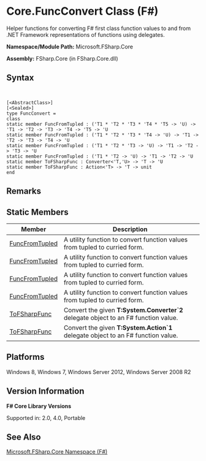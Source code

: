 # Core.FuncConvert Class (F#)

Helper functions for converting F# first class function values to and from .NET Framework representations of functions using delegates.

**Namespace/Module Path:** Microsoft.FSharp.Core

**Assembly:** FSharp.Core (in FSharp.Core.dll)


## Syntax


```


[<AbstractClass>]
[<Sealed>]
type FuncConvert =
class
static member FuncFromTupled : ('T1 * 'T2 * 'T3 * 'T4 * 'T5 -> 'U) -> 'T1 -> 'T2 -> 'T3 -> 'T4 -> 'T5 -> 'U
static member FuncFromTupled : ('T1 * 'T2 * 'T3 * 'T4 -> 'U) -> 'T1 -> 'T2 -> 'T3 -> 'T4 -> 'U
static member FuncFromTupled : ('T1 * 'T2 * 'T3 -> 'U) -> 'T1 -> 'T2 -> 'T3 -> 'U
static member FuncFromTupled : ('T1 * 'T2 -> 'U) -> 'T1 -> 'T2 -> 'U
static member ToFSharpFunc : Converter<'T,'U> -> 'T -> 'U
static member ToFSharpFunc : Action<'T> -> 'T -> unit
end

```



## Remarks

## Static Members


|Member|Description|
|------|-----------|
|[FuncFromTupled](http://msdn.microsoft.com/en-us/library/98f6866f-d4dc-44b9-94ea-23972a55f94e)|A utility function to convert function values from tupled to curried form.|
|[FuncFromTupled](http://msdn.microsoft.com/en-us/library/0b0bd5cb-0312-4694-937c-495347eae1d1)|A utility function to convert function values from tupled to curried form.|
|[FuncFromTupled](http://msdn.microsoft.com/en-us/library/aca946f4-6490-4799-9cf8-eb1b87265687)|A utility function to convert function values from tupled to curried form.|
|[FuncFromTupled](http://msdn.microsoft.com/en-us/library/b70499a2-1728-41e6-8682-cb7aa030e75e)|A utility function to convert function values from tupled to curried form.|
|[ToFSharpFunc](http://msdn.microsoft.com/en-us/library/1352ba11-7edc-4038-8173-de73133ad490)|Convert the given **T:System.Converter&#96;2** delegate object to an F# function value.|
|[ToFSharpFunc](http://msdn.microsoft.com/en-us/library/ca2f654a-14bd-4348-a73d-2c0e0645abf6)|Convert the given **T:System.Action&#96;1** delegate object to an F# function value.|

## Platforms
Windows 8, Windows 7, Windows Server 2012, Windows Server 2008 R2


## Version Information
**F# Core Library Versions**

Supported in: 2.0, 4.0, Portable




## See Also
[Microsoft.FSharp.Core Namespace &#40;F&#35;&#41;](Microsoft.FSharp.Core-Namespace-%5BFSharp%5D.md)

